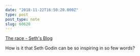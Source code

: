```yaml
---
date: "2018-11-22T16:50:20.000Z"
type: post 
post_type: note
slug: 60620
---
```

 [The race - Seth&#39;s Blog](https://seths.blog/2018/11/the-race/) 

How is it that Seth Godin can be so inspiring in so few words?
